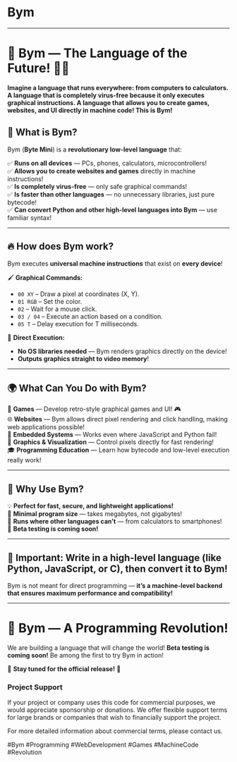 # Bym  

---

# 🚀 **Bym — The Language of the Future!** 🎨💾  

**Imagine a language that runs everywhere: from computers to calculators. A language that is completely virus-free because it only executes graphical instructions. A language that allows you to create games, websites, and UI directly in machine code! This is Bym!**  

## 🔷 **What is Bym?**  
Bym (**Byte Mini**) is a **revolutionary low-level language** that:  

✅ **Runs on all devices** — PCs, phones, calculators, microcontrollers!  
✅ **Allows you to create websites and games** directly in machine instructions!  
✅ **Is completely virus-free** — only safe graphical commands!  
✅ **Is faster than other languages** — no unnecessary libraries, just pure bytecode!  
✅ **Can convert Python and other high-level languages into Bym** — use familiar syntax!  

---

## 🔥 **How does Bym work?**  
Bym executes **universal machine instructions** that exist on **every device**!  

🖌 **Graphical Commands:**  
- `00 XY` – Draw a pixel at coordinates (X, Y).  
- `01 RGB` – Set the color.  
- `02` – Wait for a mouse click.  
- `03 / 04` – Execute an action based on a condition.  
- `05 T` – Delay execution for T milliseconds.  

💾 **Direct Execution:**  
- **No OS libraries needed** — Bym renders graphics directly on the device!  
- **Outputs graphics straight to video memory**!  

---

## 🌍 **What Can You Do with Bym?**  
🚀 **Games** — Develop retro-style graphical games and UI! 🎮  
🌐 **Websites** — Bym allows direct pixel rendering and click handling, making web applications possible!  
📡 **Embedded Systems** — Works even where JavaScript and Python fail!  
🎨 **Graphics & Visualization** — Control pixels directly for fast rendering!  
🎓 **Programming Education** — Learn how bytecode and low-level execution really work!  

---

## 🎯 **Why Use Bym?**  
💡 **Perfect for fast, secure, and lightweight applications!**  
💾 **Minimal program size** — takes megabytes, not gigabytes!  
🔗 **Runs where other languages can’t** — from calculators to smartphones!  
🚀 **Beta testing is coming soon!**  

---

## **🛑 Important:** Write in a **high-level language** (like Python, JavaScript, or C), then convert it to Bym!  
Bym is not meant for direct programming — **it’s a machine-level backend that ensures maximum performance and compatibility!**  

---

# 🌟 **Bym — A Programming Revolution!**  
We are building a language that will change the world! **Beta testing is coming soon!** Be among the first to try Bym in action!  

📢 **Stay tuned for the official release!** 🚀  

### Project Support

If your project or company uses this code for commercial purposes, we would appreciate sponsorship or donations. We offer flexible support terms for large brands or companies that wish to financially support the project.

For more detailed information about commercial terms, please contact us.


#Bym #Programming #WebDevelopment #Games #MachineCode #Revolution

